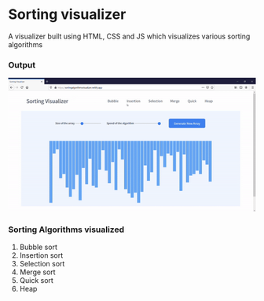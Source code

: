 # Sorting visualizer

A visualizer built using HTML, CSS and JS which visualizes various sorting algorithms

### Output 
![sorting visualizer output](./sortingvisualizer.gif)


### Sorting Algorithms visualized
1. Bubble sort
2. Insertion sort
3. Selection sort
4. Merge sort
5. Quick sort
6. Heap
